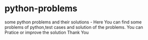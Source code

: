 # python-problems
some python problems and their solutions -
Here You can find some problems of python,test cases and solution of the problems.
You can Pratice or improve the solution
Thank You
